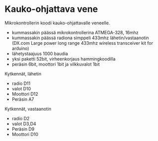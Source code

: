 # Kauko-ohjattava vene

Mikrokontrollerin koodi kauko-ohjattavalle veneelle.
- kummassakin päässä mikrokontrollerina ATMEGA-328, 16mhz
- kummassakin päässä radiona simppeli 433mhz lähetin/vastaanotin (DX.com Large power long range 433mhz wireless transceiver kit for arduino) 
- lähetystaajuus 1000 baudia
- yksi paketti 52bit, virheenkorjaus hammingkoodilla
- peräsin 6bit, moottori 1bit ja vilkkuvalot 1bit

Kytkennät, lähetin
- radio D11
- valot D10
- Moottori D12
- Peräsin A7

Kytkennät, vastaanotin
- radio D2
- valot D3,D4
- Peräsin D9
- Moottori D10


